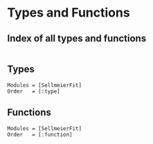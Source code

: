 # Types and Functions
## Index of all types and functions
```@index
```

## Types
```@autodocs
Modules = [SellmeierFit]
Order   = [:type]
```

## Functions
```@autodocs
Modules = [SellmeierFit]
Order   = [:function]
```
